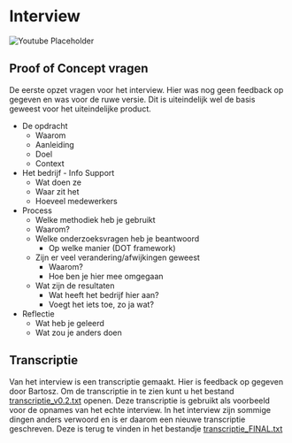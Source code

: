 # Interview

![Youtube Placeholder](https://placehold.it/240x160)

## Proof of Concept vragen

De eerste opzet vragen voor het interview. Hier was nog geen feedback op gegeven en was voor de ruwe versie. Dit is uiteindelijk wel de basis geweest voor het uiteindelijke product.

- De opdracht
  - Waarom
  - Aanleiding
  - Doel
  - Context
- Het bedrijf - Info Support
  - Wat doen ze
  - Waar zit het
  - Hoeveel medewerkers
- Process
  - Welke methodiek heb je gebruikt
  - Waarom?
  - Welke onderzoeksvragen heb je beantwoord
    - Op welke manier (DOT framework)
  - Zijn er veel verandering/afwijkingen geweest
    - Waarom?
    - Hoe ben je hier mee omgegaan
  - Wat zijn de resultaten
    - Wat heeft het bedrijf hier aan?
    - Voegt het iets toe, zo ja wat?
- Reflectie
  - Wat heb je geleerd
  - Wat zou je anders doen

## Transcriptie

Van het interview is een transcriptie gemaakt. Hier is feedback op gegeven door Bartosz. Om de transcriptie in te zien kunt u het bestand [transcriptie_v0.2.txt](./transcriptie_v0.2.txt) openen. Deze transcriptie is gebruikt als voorbeeld voor de opnames van het echte interview. In het interview zijn sommige dingen anders verwoord en is er daarom een nieuwe transcriptie geschreven. Deze is terug te vinden in het bestandje [transcriptie_FINAL.txt](./transcriptie_FINAL.txt)
